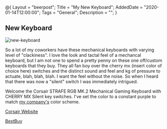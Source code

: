 @{
 Layout = "beerpost";
 Title = "My New Keyboard";
 AddedDate = "2020-01-14T12:00:00";
 Tags = "General";
 Description = "";
 }
 

## New Keyboard

![new-keyboard]

So a lot of my coworkers have these mechanical keyboards with varying level of "clackiness". I love the look and tactal feel of a mechancal keyboard, but I am not one to spend a pretty penny on these one off/custom keyboards that they buy. They all fan boy over the cherry mx (insert color of choice here) switches and the distinct sound and feel and kg of pressure to actuate, blah, blah, blah. I want the feel without the noise. So when I heard that there was now a "silent" switch I was immediately intrigued.

Welcome the Corsair STRAFE RGB MK.2 Mechanical Gaming Keyboard with CHERRY MX Silent key switches. I've set the color to a constant purple to match [my company's](https://www.leidos.com/company) color scheme.

[Corsair Website](https://www.corsair.com/us/en/Categories/Products/Gaming-Keyboards/RGB-Mechanical-Gaming-Keyboards/STRAFE-RGB-MK-2/p/CH-9104113-NA)

[BestBuy](https://www.bestbuy.com/site/corsair-gaming-strafe-rgb-mk-2-mx-silent-mechanical-wired-cherry-mx-silent-rgb-switch-keyboard-with-rgb-back-lighting-black/6229608.p?skuId=6229608&ref=212&loc=1&extStoreId=1478&ref=212&loc=1&ds_rl=1260666&ds_rl=1266837&ds_rl=1268709&gclid=CjwKCAiA6vXwBRBKEiwAYE7iS_01YhQFHbD5Zp2TojIhlblSRQA5yEsz0NGpqc9LS1kTFVOqEglP1xoCsW0QAvD_BwE&gclsrc=aw.ds)

[new-keyboard]: https://jasonpowley.com/assets/img/2020-01-14-new-keyboard.jpeg "Corsair STRAFE RGB MK.2 Mechanical Gaming Keyboard with CHERRY MX Silent key switches"
